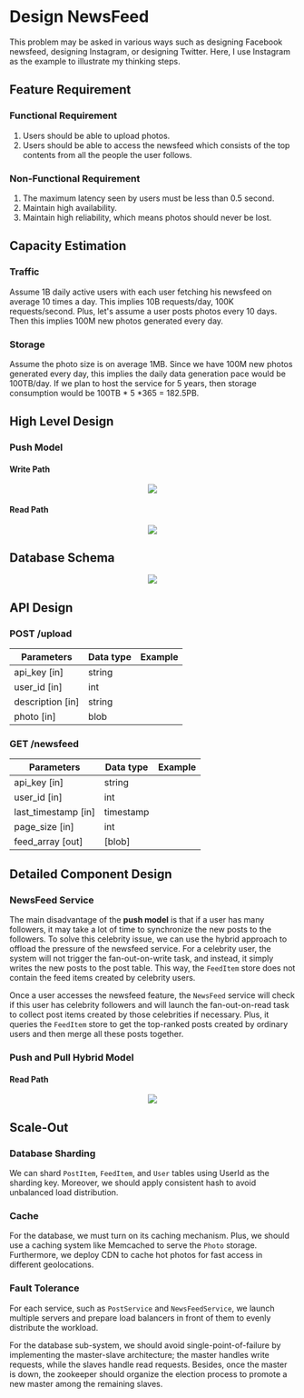 # Design NewsFeed
This problem may be asked in various ways such as designing Facebook newsfeed, designing Instagram, or designing Twitter.
Here, I use Instagram as the example to illustrate my thinking steps.


## Feature Requirement

### Functional Requirement
1. Users should be able to upload photos.
2. Users should be able to access the newsfeed which consists of the top contents from all the people the user follows.

### Non-Functional Requirement
1. The maximum latency seen by users must be less than 0.5 second.
2. Maintain high availability.
3. Maintain high reliability, which means photos should never be lost.


## Capacity Estimation

### Traffic
Assume 1B daily active users with each user fetching his newsfeed on average 10 times a day. This implies 10B requests/day, 100K requests/second. Plus, let's assume a user posts photos every 10 days. Then this implies 100M new photos generated every day.

### Storage
Assume the photo size is on average 1MB. Since we have 100M new photos generated every day, this implies the daily data generation pace would be 100TB/day. If we plan to host the service for 5 years, then storage consumption would be 100TB * 5 *365 = 182.5PB.


## High Level Design

### Push Model

#### Write Path
<p align="center">
  <img src="https://github.com/ZSShen/HackingTechInterview/blob/main/SystemDesign/NewsFeed/photos/PushModelWrite.jpg"/>
</p>

#### Read Path
<p align="center">
  <img src="https://github.com/ZSShen/HackingTechInterview/blob/main/SystemDesign/NewsFeed/photos/PushModelRead.jpg"/>
</p>


## Database Schema
<p align="center">
  <img src="https://github.com/ZSShen/HackingTechInterview/blob/main/SystemDesign/NewsFeed/photos/PushModelSchema.jpg"/>
</p>


## API Design

### POST /upload
| Parameters       | Data type | Example |
|------------------|-----------|---------|
| api_key [in]     | string    |         |
| user_id [in]     | int       |         |
| description [in] | string    |         |
| photo [in]       | blob      |         |

### GET /newsfeed
| Parameters              | Data type | Example |
|-------------------------|-----------|---------|
| api_key [in]            | string    |         |
| user_id [in]            | int       |         |
| last_timestamp [in]     | timestamp |         |
| page_size [in]          | int       |         |
| feed_array [out]        | [blob]    |         |


## Detailed Component Design

### NewsFeed Service
The main disadvantage of the **push model** is that if a user has many followers, it may take a lot of time to synchronize the new posts to the followers. To solve this celebrity issue, we can use the hybrid approach to offload the pressure of the newsfeed service. For a celebrity user, the system will not trigger the fan-out-on-write task, and instead, it simply writes the new posts to the post table. This way, the `FeedItem` store does not contain the feed items created by celebrity users.

Once a user accesses the newsfeed feature, the `NewsFeed` service will check if this user has celebrity followers and will launch the fan-out-on-read task to collect post items created by those celebrities if necessary. Plus, it queries the `FeedItem` store to get the top-ranked posts created by ordinary users and then merge all these posts together.


### Push and Pull Hybrid Model
#### Read Path
<p align="center">
  <img src="https://github.com/ZSShen/HackingTechInterview/blob/main/SystemDesign/NewsFeed/photos/HybridMode.jpg"/>
</p>

## Scale-Out

### Database Sharding
We can shard `PostItem`, `FeedItem`, and `User` tables using UserId as the sharding key. Moreover, we should apply consistent hash to avoid unbalanced load distribution.

### Cache
For the database, we must turn on its caching mechanism. Plus, we should use a caching system like Memcached to serve the `Photo` storage. Furthermore, we deploy CDN to cache hot photos for fast access in different geolocations.

### Fault Tolerance
For each service, such as `PostService` and `NewsFeedService`, we launch multiple servers and prepare load balancers in front of them to evenly distribute the workload.

For the database sub-system, we should avoid single-point-of-failure by implementing the master-slave architecture; the master handles write requests, while the slaves handle read requests. Besides, once the master is down, the zookeeper should organize the election process to promote a new master among the remaining slaves.

